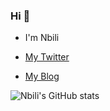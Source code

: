 ### Hi 👋

* I'm Nbili

* [My Twitter](https://twitter.com/nbilicheng)

* [My Blog](https://nbili.cc/)

![Nbili's GitHub stats](https://github-readme-stats.vercel.app/api?username=nbili&show_icons=true&theme=gruvbox_light)

